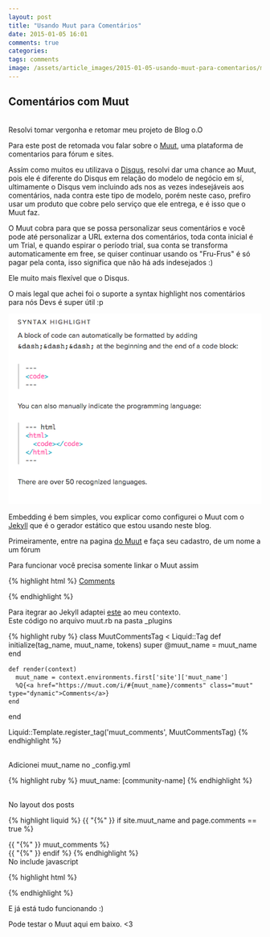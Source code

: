 ```yaml
---
layout: post
title: "Usando Muut para Comentários"
date: 2015-01-05 16:01
comments: true
categories:
tags: comments
image: /assets/article_images/2015-01-05-usando-muut-para-comentarios/muut.png
---
```


## Comentários com Muut
<br>
Resolvi tomar vergonha e retomar meu projeto de Blog o.O

Para este post de retomada vou falar sobre o [Muut](http://muut.com), uma plataforma de comentarios para fórum e sites.

Assím como muitos eu utilizava o [Disqus](https://disqus.com), resolvi dar uma chance ao Muut, pois ele é diferente do Disqus em relação do modelo de negócio em sí, ultimamente o Disqus vem incluindo ads nos as vezes indesejáveis aos comentários, nada contra este tipo de modelo, porém neste caso, prefiro usar um produto que cobre pelo serviço que ele entrega, e é isso que o Muut faz.

O Muut cobra para que se possa personalizar seus comentários e você pode até personalizar a URL externa dos comentários, toda conta inicial é um Trial, e quando espirar o período trial, sua conta se transforma automaticamente em free, se quiser continuar usando os "Fru-Frus" é só pagar pela conta, isso significa que não há ads indesejados :)

Ele muito mais flexível que o Disqus.

O mais legal que achei foi o suporte a syntax highlight nos comentários para nós Devs é super útil :p

![syntax highlight](/assets/article_images/2015-01-05-usando-muut-para-comentarios/syntax_highlight.png)

Embedding é bem simples, vou explicar como configurei o Muut com o [Jekyll](http://jekyllrb.com) que é o gerador estático que estou usando neste blog.

Primeiramente, entre na pagina [do Muut](https://muut.com) e faça seu cadastro, de um nome a um fórum

Para funcionar você precisa somente linkar o Muut assim

{% highlight html %}
  <a href="https://muut.com/i/[community-name]/comments" class="muut" type="dynamic">Comments</a>
<script src="//cdn.muut.com/1/moot.min.js"></script>
{% endhighlight %}

Para itegrar ao Jekyll adaptei [este](https://github.com/pelargir/octopress-muut) ao meu contexto.
<br>
Este código no arquivo muut.rb na pasta _plugins

{% highlight ruby %}
  class MuutCommentsTag < Liquid::Tag
    def initialize(tag_name, muut_name, tokens)
      super
      @muut_name = muut_name
    end

    def render(context)
      muut_name = context.environments.first['site']['muut_name']
      %Q{<a href="https://muut.com/i/#{muut_name}/comments" class="muut" type="dynamic">Comments</a>}
    end
  end

  Liquid::Template.register_tag('muut_comments', MuutCommentsTag)
{% endhighlight %}

<br>
Adicionei muut_name no _config.yml

{% highlight ruby %}
  muut_name: [community-name]
{% endhighlight %}

<br>
No layout dos posts

{% highlight liquid %}
  {{ "{%" }} if site.muut_name and page.comments == true %}
  <section>
    {{ "{%" }} muut_comments %}
  </section>
{{ "{%" }} endif %}
{% endhighlight %}

<br>
No include javascript

{% highlight html %}
  <script src="//cdn.muut.com/1/moot.min.js"></script>
{% endhighlight %}

E já está tudo funcionando :)

Pode testar o Muut aqui em baixo. <3
